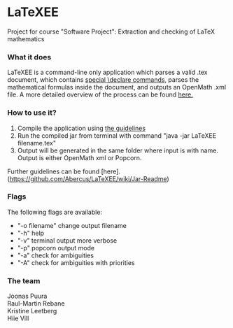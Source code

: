 # LaTeXEE
Project for course "Software Project": Extraction and checking of LaTeX mathematics

### What it does  

LaTeXEE is a command-line only application which parses a valid .tex document, which contains [special \declare commands](https://github.com/Abercus/LaTeXEE/wiki/Declaration-language), parses the mathematical formulas inside the document, and outputs an OpenMath .xml file. A more detailed overview of the process can be found [here.](https://github.com/Abercus/LaTeXEE/wiki/Parsing-process-specification)

### How to use it?

1. Compile the application using [the guidelines](https://github.com/Abercus/LaTeXEE/wiki/Building-project)
2. Run the compiled jar from terminal with command "java -jar LaTeXEE filename.tex"
3. Output will be generated in the same folder where input is with name. Output is either OpenMath xml or Popcorn.

Further guidelines can be found [here]. (https://github.com/Abercus/LaTeXEE/wiki/Jar-Readme)

### Flags

The following flags are available:

* "-o filename" change output filename
* "-h" help
* "-v" terminal output more verbose
* "-p" popcorn output mode
* "-a" check for ambiguities
* "-A" check for ambiguities with priorities


### The team  

Joonas Puura  
Raul-Martin Rebane  
Kristine Leetberg  
Hiie Vill  
